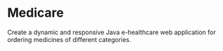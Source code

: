# Medicare
Create a dynamic and responsive Java e-healthcare web application for ordering medicines of different categories.
